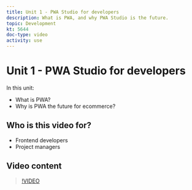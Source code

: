 ```yaml
---
title: Unit 1 - PWA Studio for developers
description: What is PWA, and why PWA Studio is the future​.
topic: Development
kt: 5644
doc-type: video
activity: use
---
```


# Unit 1 - PWA Studio for developers

In this unit:

- What is PWA?
- Why is PWA the future for ecommerce?

## Who is this video for?

- Frontend developers
- Project managers

## Video content

>[!VIDEO](https://video.tv.adobe.com/v/35715?quality=12&learn=on)